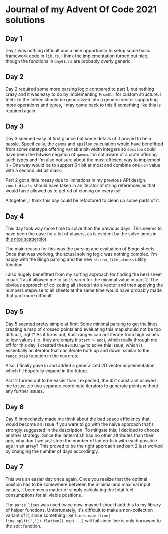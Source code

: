# Journal of my Advent Of Code 2021 solutions

## Day 1

Day 1 was nothing difficult and a nice opportunity to setup some basic framework code in `lib.rs`.
I think the implementation turned out nice, though the functions in `day01.rs` are probably overly generic.

## Day 2

Day 2 required some more parsing logic compared to part 1, but nothing crazy and it was easy to do by implementing `FromStr` for custom structure.
I feel like the IntVec should be generalized into a generic vector supporting more operations and types, I may come back to this if something like this is required again.

## Day 3

Day 3 seemed easy at first glance but some details of it proved to be a hassle.
Specifically, the `gamma` and `epsilon` calculation would have benefitted from some datatype offering variable bit-width integers so `epsilon` could have been the bitwise negation of `gamma`.
I'm not aware of a crate offering such types and I'm also not sure about the most efficient way to implement it - One way would be to support 64 bit at most and combine one `u64` value with a second `u64` bit mask.

Part 2 got a little messy due to limitations in my previous API design.
`count_digits` should have taken in an iterator of string references as that would have allowed us to get rid of cloning on every call.

Altogether, I think this day could be refactored to clean up some parts of it.

## Day 4

This day took way more time to solve than the previous days.
This seems to have been the case for a lot of players, as is evident by the solve times in [this nice scatterplot](http://www.maurits.vdschee.nl/scatterplot/).

The main reason for this was the parsing and evaluation of Bingo sheets. Once that was working, the actual solving logic was nothing complex. I'm happy with the Bingo parsing and the new `stream_file_blocks` utility function.

I also hugely benefitted from my sorting approach for finding the best sheet in part 1 as it allowed me to just search for the minimal value in part 2.
The obvious approach of collecting all sheets into a vector and then applying the numbers stepwise to all sheets at the same time would have probably made that part more difficult.

## Day 5

Day 5 seemed pretty simple at first: Some minimal parsing to get the lines, creating a map of crossed points and evaluating this map should not be too difficult, right?
As it turns out, Rust ranges can not iterate from high values to low values (i.e. they are empty if `start > end`), which really through me off for this day.
I created the `BidiRange` to solve this issue, which is essentially an iterator that can iterate both up and down, similar to the `range_step` function in the `num` crate.

Also, I finally gave in and added a generalized 2D vector implementation, which I'll hopefully expand in the future.

Part 2 turned out to be easier than I expected, the 45° constraint allowed me to just zip two separate coordinate iterators to generate points without any further issues.

## Day 6

Day 6 immediately made me think about the bad space efficiency that would become an issue if you were to go with the naive approach that's strongly suggested in the description.
To mitigate this, I decided to choose another strategy: Since the lanternfish had no other attributes than their age, why don't we just store the number of lanternfish with each possible age in an array?
This proved to be the right approach and part 2 just worked by changing the number of days accordingly.

## Day 7

This was an easier day once again.
Once you realize that the optimal position has to be somewhere between the minimal and maximal input values, it becomes a matter of simply calculating the total fuel consumptions for all viable positions.

The `parse_lines` was used twice now, maybe I should add this to my library of helper functions.
Unfortunately, it's difficult to make a non-collection variant of it, since something like `lines.map(|line| line.split(',')).flatten().map(...)` will fail since line is only borrowed to the split function.
